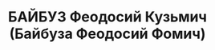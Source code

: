 ---
title: БАЙБУЗ Феодосий Кузьмич (Байбуза Феодосий Фомич)
description: Род. в 1898 в Енисейской губ. Русский. Из крестьян. Ростов-на-Дону. Нач.
  финотдела Азово-Черноморского краевого земельного управления с 1934 года. Арестован
  04.06.1937. Обвинение по ст. 58-7, 17-58-8, 58-11 УК РСФСР. Осужден 18.12.1937 вс
  ВК ВС СССР на 10 лет ИТЛ и 5 лет лишения политических прав. Отбывал в Норильлаге,
  прибыл 16.08.1939 с Соловков, освобожден 1407.1946. С 1946 года работает на Норильском
  комбинате. Сослан 16.08.1952 ОСО МГБ СССР на поселение в Норильск. С августа 1953
  работал старшим бухгалтером «Рудшахтстроя».
---